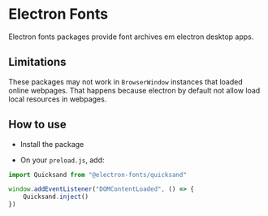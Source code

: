 # Electron Fonts

Electron fonts packages provide font archives em electron desktop apps.

## Limitations

These packages may not work in `BrowserWindow` instances that loaded online webpages. That happens because electron by default not allow load local resources in webpages.

## How to use

* Install the package

* On your `preload.js`, add:

```ts
import Quicksand from "@electron-fonts/quicksand"

window.addEventListener("DOMContentLoaded", () => {
    Quicksand.inject()
})
```